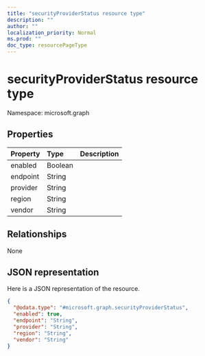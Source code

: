 ```yaml
---
title: "securityProviderStatus resource type"
description: ""
author: ""
localization_priority: Normal
ms.prod: ""
doc_type: resourcePageType
---
```


# securityProviderStatus resource type


Namespace: microsoft.graph



## Properties
|Property|Type|Description|
|:---|:---|:---|
|enabled|Boolean||
|endpoint|String||
|provider|String||
|region|String||
|vendor|String||

## Relationships
None

## JSON representation
Here is a JSON representation of the resource.
<!-- {
  "blockType": "resource",
  "@odata.type": "microsoft.graph.securityProviderStatus"
}
-->
``` json
{
  "@odata.type": "#microsoft.graph.securityProviderStatus",
  "enabled": true,
  "endpoint": "String",
  "provider": "String",
  "region": "String",
  "vendor": "String"
}
```


